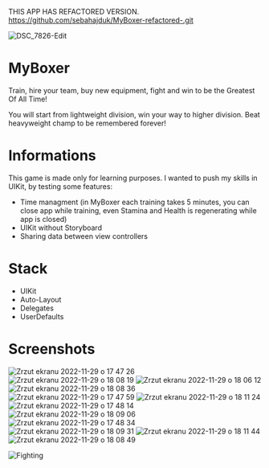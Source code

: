 THIS APP HAS REFACTORED VERSION.
https://github.com/sebahajduk/MyBoxer-refactored-.git

![DSC_7826-Edit](https://user-images.githubusercontent.com/86189139/213913375-acab5359-fb8c-41a1-8ff3-b8e205266978.jpg)

# MyBoxer
Train, hire your team, buy new equipment, fight and win to be the Greatest Of All Time! 

You will start from lightweight division, win your way to higher division. Beat heavyweight champ to be remembered forever!

# Informations
This game is made only for learning purposes. I wanted to push my skills in UIKit, by testing some features:

- Time managment (in MyBoxer each training takes 5 minutes, you can close app while training, even Stamina and Health is regenerating while app is closed)
- UIKit without Storyboard
- Sharing data between view controllers

# Stack
- UIKit
- Auto-Layout
- Delegates
- UserDefaults

# Screenshots
![Zrzut ekranu 2022-11-29 o 17 47 26](https://user-images.githubusercontent.com/86189139/204611448-993816ab-5368-4592-8cd7-fa49ad2b09a5.png) ![Zrzut ekranu 2022-11-29 o 18 08 19](https://user-images.githubusercontent.com/86189139/204611539-2c130d3b-8b7e-4205-8e23-17e9b474aced.png)
![Zrzut ekranu 2022-11-29 o 18 06 12](https://user-images.githubusercontent.com/86189139/204611354-2a4b08b8-168f-410d-bccd-c81a3a1880e0.png) ![Zrzut ekranu 2022-11-29 o 18 08 36](https://user-images.githubusercontent.com/86189139/204611544-7d9a87f6-873a-4774-9281-a120e4cd74ba.png)
![Zrzut ekranu 2022-11-29 o 17 47 59](https://user-images.githubusercontent.com/86189139/204611339-8524b6da-cb32-4796-a4cd-71966de28149.png) ![Zrzut ekranu 2022-11-29 o 18 11 24](https://user-images.githubusercontent.com/86189139/204611555-e0303f8e-7a07-485c-8e0a-02e44a451d77.png)
![Zrzut ekranu 2022-11-29 o 17 48 14](https://user-images.githubusercontent.com/86189139/204611345-fd84ceb6-7271-4b9c-ba3e-47f3a3850028.png) ![Zrzut ekranu 2022-11-29 o 18 09 06](https://user-images.githubusercontent.com/86189139/204611550-494f86c3-2f43-40ed-9988-407160ac849d.png)
![Zrzut ekranu 2022-11-29 o 17 48 34](https://user-images.githubusercontent.com/86189139/204611350-1d2154a3-cb56-477f-8180-0327c17721ea.png) ![Zrzut ekranu 2022-11-29 o 18 09 31](https://user-images.githubusercontent.com/86189139/204611553-6da092fb-edf0-498b-8c36-e23a9131760f.png)
![Zrzut ekranu 2022-11-29 o 18 11 44](https://user-images.githubusercontent.com/86189139/204611597-05518b84-961b-4bee-9afd-939776dacdbf.png) ![Zrzut ekranu 2022-11-29 o 18 08 49](https://user-images.githubusercontent.com/86189139/204611548-c3c8729c-5897-4a7d-bc09-ba8d6b69f9fb.png)

![Fighting](https://user-images.githubusercontent.com/86189139/204615513-812d0d5a-6666-4f8a-83cc-95a11035ee79.gif)



